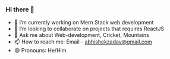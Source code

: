 ### Hi there 👋
- 🌱 I’m currently working on Mern Stack web development
- 👯 I’m looking to collaborate on projects that requires ReactJS
-  💬 Ask me about Web-development, Cricket, Mountains
- 📫 How to reach me: Email - abhishekzadav@gmail.com
- 😄 Pronouns: He/Him

<!--
**abhishek1995-cyber/abhishek1995-cyber** is a ✨ _special_ ✨ repository because its `README.md` (this file) appears on your GitHub profile.

Here are some ideas to get you started:

- 🔭 I’m currently working on full-stack projects
- 🌱 I’m currently learning full-stack web development
- 👯 I’m looking to collaborate on projects that requires ReactJS
- 🤔 I’m looking for help with ...
- 💬 Ask me about Web-development, Cricket, Mountains.
- 📫 How to reach me: Email - abhishekzadav@gmail.com
- 😄 Pronouns: ...
- ⚡ Fun fact: ...
-->
